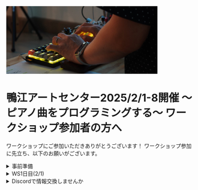 <img src="DSC06378.jpg" width="80%">

# 鴨江アートセンター2025/2/1-8開催 〜ピアノ曲をプログラミングする〜 ワークショップ参加者の方へ

ワークショップにご参加いただきありがとうございます！
ワークショップ参加に先立ち、以下のお願いがございます。

<details>

<summary>事前準備</summary>

## PC持参でお願いします

- WSでは、PCにLoopianをインストールして、それを操作することで音を出したり、作曲をしていきますので、Note PCが必要になります
- 複数人が同時に音を出すため、各自の音をヘッドフォンを聴きながらワークショップを進めます。従って、ヘッドフォンをPCに接続して使えるようご用意をお願いします。
- 上記の準備が難しいようでしたら、事前にご相談ください。

## Loopianの事前インストールをお願いいたします

- 以下のページにインストールの案内がありますので、説明の通りにインストールをお願いいたします。
    - [Releaseページ](https://github.com/hasebems/Loopian_Rust/releases)

</details>

<details>

<summary>WS1日目(2/1)</summary>

## リンク集

- [その1: Loopianのリファレンスマニュアル](https://github.com/hasebems/Loopian_Rust/blob/master/doc/howtouse.md){:target="_blank"}
- [その2: コード確認アプリ for Loopian](https://openprocessing.org/sketch/2394744){:target="_blank"}
- [その3: WSの黒板](https://docs.google.com/spreadsheets/d/10D6Sbb5wFWlwshQl_5pLu1UBdSRoRy5o5nfh9G4ZkB0/edit?usp=sharing){:target="_blank"}
- [その4: 宿題提出先メールアドレス](mailto:JCA03205@gmail.com)

## メモ

- WS中は、ヘッドフォンからの音とファシリテータの声を両方聞けるよう、ヘッドフォンは片耳のみにしておくと便利です



</details>

<details>

<summary>Discordで情報交換しませんか</summary>

## LoopianのことやDTMの話題を語り合う場所を作りました

- DiscordというSNSを利用して、自作品を紹介したり、情報交換などをしませんか
- 以下のサイトより説明を読んでいただき、アカウント作成をお願いします
    - アカウント作成は、サインインから、「アカウント登録」を選んでください
        - https://support.discord.com/hc/ja
    - 使い方は以下参照ください
        - [Discordの基本　はじめに](https://support.discord.com/hc/ja/sections/360008206871-%E3%81%AF%E3%81%98%E3%82%81%E3%81%AB)
- 以下のサーバー（特定の仲間が集まる場所）に参加お願いします
    - [サーバーへの招待URL](https://discord.gg/4kVze52DGt)

</details>

